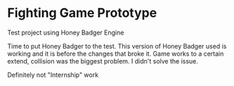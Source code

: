 # Fighting Game Prototype
Test project using Honey Badger Engine

Time to put Honey Badger to the test.
This version of Honey Badger used is working and it is before the changes that broke it.
Game works to a certain extend, collision was the biggest problem. I didn't solve the issue.

Definitely not "Internship" work
